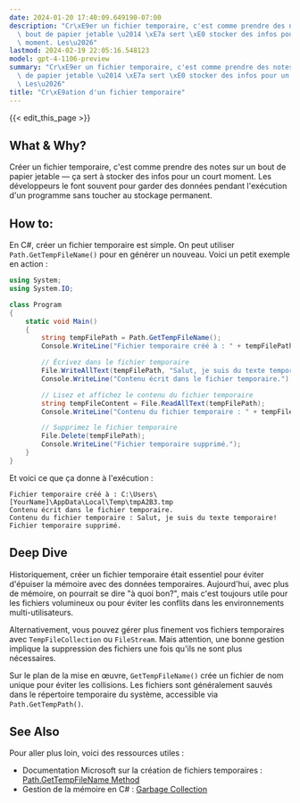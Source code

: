 ```yaml
---
date: 2024-01-20 17:40:09.649190-07:00
description: "Cr\xE9er un fichier temporaire, c'est comme prendre des notes sur un\
  \ bout de papier jetable \u2014 \xE7a sert \xE0 stocker des infos pour un court\
  \ moment. Les\u2026"
lastmod: 2024-02-19 22:05:16.548123
model: gpt-4-1106-preview
summary: "Cr\xE9er un fichier temporaire, c'est comme prendre des notes sur un bout\
  \ de papier jetable \u2014 \xE7a sert \xE0 stocker des infos pour un court moment.\
  \ Les\u2026"
title: "Cr\xE9ation d'un fichier temporaire"
---
```


{{< edit_this_page >}}

## What & Why?
Créer un fichier temporaire, c'est comme prendre des notes sur un bout de papier jetable — ça sert à stocker des infos pour un court moment. Les développeurs le font souvent pour garder des données pendant l'exécution d'un programme sans toucher au stockage permanent.

## How to:
En C#, créer un fichier temporaire est simple. On peut utiliser `Path.GetTempFileName()` pour en générer un nouveau. Voici un petit exemple en action :

```C#
using System;
using System.IO;

class Program
{
    static void Main()
    {
        string tempFilePath = Path.GetTempFileName();
        Console.WriteLine("Fichier temporaire créé à : " + tempFilePath);

        // Écrivez dans le fichier temporaire
        File.WriteAllText(tempFilePath, "Salut, je suis du texte temporaire!");
        Console.WriteLine("Contenu écrit dans le fichier temporaire.");

        // Lisez et affichez le contenu du fichier temporaire
        string tempFileContent = File.ReadAllText(tempFilePath);
        Console.WriteLine("Contenu du fichier temporaire : " + tempFileContent);

        // Supprimez le fichier temporaire
        File.Delete(tempFilePath);
        Console.WriteLine("Fichier temporaire supprimé.");
    }
}
```

Et voici ce que ça donne à l'exécution :

```
Fichier temporaire créé à : C:\Users\[YourName]\AppData\Local\Temp\tmpA2B3.tmp
Contenu écrit dans le fichier temporaire.
Contenu du fichier temporaire : Salut, je suis du texte temporaire!
Fichier temporaire supprimé.
```

## Deep Dive
Historiquement, créer un fichier temporaire était essentiel pour éviter d'épuiser la mémoire avec des données temporaires. Aujourd'hui, avec plus de mémoire, on pourrait se dire "à quoi bon?", mais c'est toujours utile pour les fichiers volumineux ou pour éviter les conflits dans les environnements multi-utilisateurs.

Alternativement, vous pouvez gérer plus finement vos fichiers temporaires avec `TempFileCollection` ou `FileStream`. Mais attention, une bonne gestion implique la suppression des fichiers une fois qu'ils ne sont plus nécessaires.

Sur le plan de la mise en œuvre, `GetTempFileName()` crée un fichier de nom unique pour éviter les collisions. Les fichiers sont généralement sauvés dans le répertoire temporaire du système, accessible via `Path.GetTempPath()`.

## See Also
Pour aller plus loin, voici des ressources utiles :

- Documentation Microsoft sur la création de fichiers temporaires : [Path.GetTempFileName Method](https://docs.microsoft.com/en-us/dotnet/api/system.io.path.gettempfilename)
- Gestion de la mémoire en C# : [Garbage Collection](https://docs.microsoft.com/en-us/dotnet/standard/garbage-collection/)
